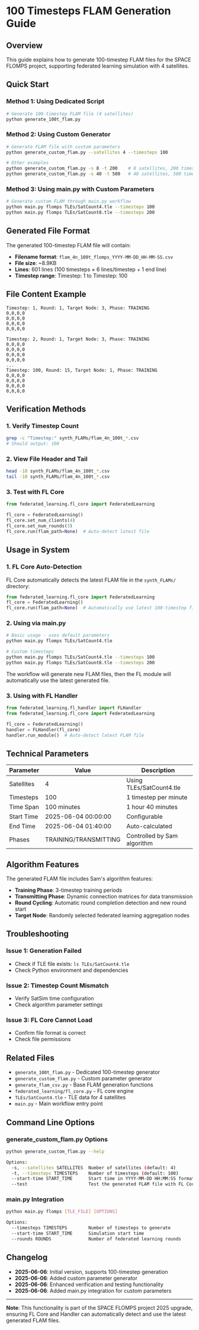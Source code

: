 # 100 Timesteps FLAM Generation Guide

## Overview

This guide explains how to generate 100-timestep FLAM files for the SPACE FLOMPS project, supporting federated learning simulation with 4 satellites.

## Quick Start

### Method 1: Using Dedicated Script

```bash
# Generate 100-timestep FLAM file (4 satellites)
python generate_100t_flam.py
```

### Method 2: Using Custom Generator

```bash
# Generate FLAM file with custom parameters
python generate_custom_flam.py --satellites 4 --timesteps 100

# Other examples
python generate_custom_flam.py -s 8 -t 200    # 8 satellites, 200 timesteps
python generate_custom_flam.py -s 40 -t 500   # 40 satellites, 500 timesteps
```

### Method 3: Using main.py with Custom Parameters

```bash
# Generate custom FLAM through main.py workflow
python main.py flomps TLEs/SatCount4.tle --timesteps 100
python main.py flomps TLEs/SatCount8.tle --timesteps 200
```

## Generated File Format

The generated 100-timestep FLAM file will contain:
- **Filename format**: `flam_4n_100t_flomps_YYYY-MM-DD_HH-MM-SS.csv`
- **File size**: ~8.9KB
- **Lines**: 601 lines (100 timesteps × 6 lines/timestep + 1 end line)
- **Timestep range**: Timestep: 1 to Timestep: 100

## File Content Example

```
Timestep: 1, Round: 1, Target Node: 3, Phase: TRAINING
0,0,0,0
0,0,0,0
0,0,0,0
0,0,0,0

Timestep: 2, Round: 1, Target Node: 3, Phase: TRAINING
0,0,0,0
0,0,0,0
0,0,0,0
0,0,0,0
...
Timestep: 100, Round: 15, Target Node: 1, Phase: TRAINING
0,0,0,0
0,0,0,0
0,0,0,0
0,0,0,0
```

## Verification Methods

### 1. Verify Timestep Count

```bash
grep -c "Timestep:" synth_FLAMs/flam_4n_100t_*.csv
# Should output: 100
```

### 2. View File Header and Tail

```bash
head -10 synth_FLAMs/flam_4n_100t_*.csv
tail -10 synth_FLAMs/flam_4n_100t_*.csv
```

### 3. Test with FL Core

```python
from federated_learning.fl_core import FederatedLearning

fl_core = FederatedLearning()
fl_core.set_num_clients(4)
fl_core.set_num_rounds(3)
fl_core.run(flam_path=None)  # Auto-detect latest file
```

## Usage in System

### 1. FL Core Auto-Detection

FL Core automatically detects the latest FLAM file in the `synth_FLAMs/` directory:

```python
from federated_learning.fl_core import FederatedLearning
fl_core = FederatedLearning()
fl_core.run(flam_path=None)  # Automatically use latest 100-timestep file
```

### 2. Using via main.py

```bash
# Basic usage - uses default parameters
python main.py flomps TLEs/SatCount4.tle

# Custom timesteps
python main.py flomps TLEs/SatCount4.tle --timesteps 100
python main.py flomps TLEs/SatCount8.tle --timesteps 200
```

The workflow will generate new FLAM files, then the FL module will automatically use the latest generated file.

### 3. Using with FL Handler

```python
from federated_learning.fl_handler import FLHandler
from federated_learning.fl_core import FederatedLearning

fl_core = FederatedLearning()
handler = FLHandler(fl_core)
handler.run_module()  # Auto-detect latest FLAM file
```

## Technical Parameters

| Parameter | Value | Description |
|-----------|-------|-------------|
| Satellites | 4 | Using TLEs/SatCount4.tle |
| Timesteps | 100 | 1 timestep per minute |
| Time Span | 100 minutes | 1 hour 40 minutes |
| Start Time | 2025-06-04 00:00:00 | Configurable |
| End Time | 2025-06-04 01:40:00 | Auto-calculated |
| Phases | TRAINING/TRANSMITTING | Controlled by Sam algorithm |

## Algorithm Features

The generated FLAM file includes Sam's algorithm features:
- **Training Phase**: 3-timestep training periods
- **Transmitting Phase**: Dynamic connection matrices for data transmission
- **Round Cycling**: Automatic round completion detection and new round start
- **Target Node**: Randomly selected federated learning aggregation nodes

## Troubleshooting

### Issue 1: Generation Failed
- Check if TLE file exists: `ls TLEs/SatCount4.tle`
- Check Python environment and dependencies

### Issue 2: Timestep Count Mismatch
- Verify SatSim time configuration
- Check algorithm parameter settings

### Issue 3: FL Core Cannot Load
- Confirm file format is correct
- Check file permissions

## Related Files

- `generate_100t_flam.py` - Dedicated 100-timestep generator
- `generate_custom_flam.py` - Custom parameter generator  
- `generate_flam_csv.py` - Base FLAM generation functions
- `federated_learning/fl_core.py` - FL core engine
- `TLEs/SatCount4.tle` - TLE data for 4 satellites
- `main.py` - Main workflow entry point

## Command Line Options

### generate_custom_flam.py Options

```bash
python generate_custom_flam.py --help

Options:
  -s, --satellites SATELLITES  Number of satellites (default: 4)
  -t, --timesteps TIMESTEPS    Number of timesteps (default: 100)
  --start-time START_TIME      Start time in YYYY-MM-DD HH:MM:SS format
  --test                       Test the generated FLAM file with FL Core
```

### main.py Integration

```bash
python main.py flomps [TLE_FILE] [OPTIONS]

Options:
  --timesteps TIMESTEPS        Number of timesteps to generate
  --start-time START_TIME      Simulation start time
  --rounds ROUNDS              Number of federated learning rounds
```

## Changelog

- **2025-06-06**: Initial version, supports 100-timestep generation
- **2025-06-06**: Added custom parameter generator
- **2025-06-06**: Enhanced verification and testing functionality
- **2025-06-06**: Added main.py integration for custom parameters

---

**Note**: This functionality is part of the SPACE FLOMPS project 2025 upgrade, ensuring FL Core and Handler can automatically detect and use the latest generated FLAM files. 